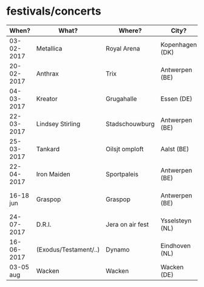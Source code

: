 # festivals/concerts

| When? | What? | Where? | City? | Tix
|---|---|---|---| --- |
|03-02-2017 | Metallica | Royal Arena | Kopenhagen (DK) | Yes!
|20-02-2017 | Anthrax | Trix | Antwerpen (BE) | Yes!
|04-03-2017 | Kreator | Grugahalle | Essen (DE) | Yes!
|22-03-2017 | Lindsey Stirling | Stadschouwburg | Antwerpen (BE) | Yes!
|25-03-2017 | Tankard | Oilsjt omploft | Aalst (BE) | Not yet :(
|22-04-2017 | Iron Maiden | Sportpaleis | Antwerpen (BE) | Yes!
|16-18 jun | Graspop | Graspop | Antwerpen (BE) | Not yet :(
|24-07-2017 | D.R.I. | Jera on air fest | Ysselsteyn (NL) | Not yet :(
|16-06-2017 | (Exodus/Testament/..) | Dynamo | Eindhoven (NL) | Yes!
|03-05 aug | Wacken | Wacken | Wacken (DE) | Yes!

